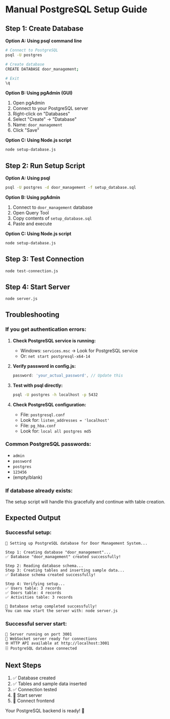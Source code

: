 # Manual PostgreSQL Setup Guide

## Step 1: Create Database

**Option A: Using psql command line**
```bash
# Connect to PostgreSQL
psql -U postgres

# Create database
CREATE DATABASE door_management;

# Exit
\q
```

**Option B: Using pgAdmin (GUI)**
1. Open pgAdmin
2. Connect to your PostgreSQL server
3. Right-click on "Databases"
4. Select "Create" → "Database"
5. Name: `door_management`
6. Click "Save"

**Option C: Using Node.js script**
```bash
node setup-database.js
```

## Step 2: Run Setup Script

**Option A: Using psql**
```bash
psql -U postgres -d door_management -f setup_database.sql
```

**Option B: Using pgAdmin**
1. Connect to `door_management` database
2. Open Query Tool
3. Copy contents of `setup_database.sql`
4. Paste and execute

**Option C: Using Node.js script**
```bash
node setup-database.js
```

## Step 3: Test Connection

```bash
node test-connection.js
```

## Step 4: Start Server

```bash
node server.js
```

## Troubleshooting

### If you get authentication errors:

1. **Check PostgreSQL service is running:**
   - Windows: `services.msc` → Look for PostgreSQL service
   - Or: `net start postgresql-x64-14`

2. **Verify password in config.js:**
   ```javascript
   password: 'your_actual_password', // Update this
   ```

3. **Test with psql directly:**
   ```bash
   psql -U postgres -h localhost -p 5432
   ```

4. **Check PostgreSQL configuration:**
   - File: `postgresql.conf`
   - Look for: `listen_addresses = 'localhost'`
   - File: `pg_hba.conf`
   - Look for: `local all postgres md5`

### Common PostgreSQL passwords:
- `admin`
- `password`
- `postgres`
- `123456`
- (empty/blank)

### If database already exists:
The setup script will handle this gracefully and continue with table creation.

## Expected Output

### Successful setup:
```
🚀 Setting up PostgreSQL database for Door Management System...

Step 1: Creating database "door_management"...
✅ Database "door_management" created successfully!

Step 2: Reading database schema...
Step 3: Creating tables and inserting sample data...
✅ Database schema created successfully!

Step 4: Verifying setup...
✅ Users table: 3 records
✅ Doors table: 4 records
✅ Activities table: 3 records

🎉 Database setup completed successfully!
You can now start the server with: node server.js
```

### Successful server start:
```
🚀 Server running on port 3001
📡 WebSocket server ready for connections
🌐 HTTP API available at http://localhost:3001
🗄️ PostgreSQL database connected
```

## Next Steps

1. ✅ Database created
2. ✅ Tables and sample data inserted
3. ✅ Connection tested
4. 🔄 Start server
5. 🔄 Connect frontend

Your PostgreSQL backend is ready! 🎉
